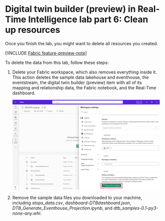 # Digital twin builder (preview) in Real-Time Intelligence lab part 6: Clean up resources

Once you finish the lab, you might want to delete all resources you created. 

[!INCLUDE [Fabric feature-preview-note](../lab/includes/feature-preview-note.md)]

To delete the data from this lab, follow these steps:
1. Delete your Fabric workspace, which also removes everything inside it. This action deletes the sample data lakehouse and eventhouse, the eventstream, the digital twin builder (preview) item with all of its mapping and relationship data, the Fabric notebook, and the Real-Time dashboard.

    ![Screenshot of removing the workspace.](media/remove-workspace.png)

2. Remove the sample data files you downloaded to your machine, including *stops_data.csv*, *dashboard-DTBdashboard.json*, *DTB_Generate_Eventhouse_Projection.ipynb*, and *dtb_samples-0.1-py3-none-any.whl*.
